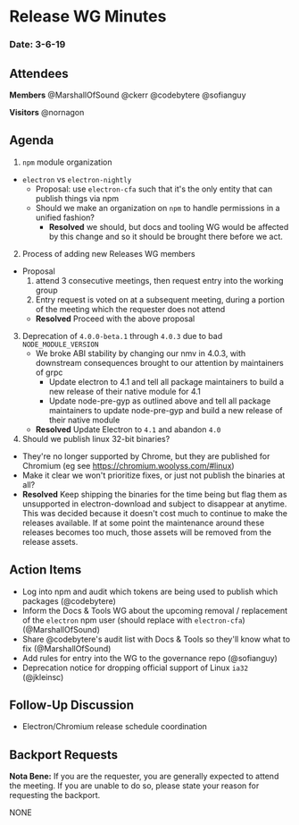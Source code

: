 # Release WG Minutes

### Date: 3-6-19 

## Attendees

**Members**
@MarshallOfSound
@ckerr
@codebytere
@sofianguy

**Visitors**
@nornagon

## Agenda

1. `npm` module organization
  * `electron` vs `electron-nightly`
    * Proposal: use `electron-cfa` such that it's the only entity that can publish things via npm
    * Should we make an organization on `npm` to handle permissions in a unified fashion?
      * **Resolved** we should, but docs and tooling WG would be affected by this change and so it should be brought there before we act.
2. Process of adding new Releases WG members
  * Proposal
      1. attend 3 consecutive meetings, then request entry into the working group
      2. Entry request is voted on at a subsequent meeting, during a portion of the meeting which the requester does not attend
    * **Resolved** Proceed with the above proposal 
3. Deprecation of `4.0.0-beta.1` through `4.0.3` due to bad `NODE_MODULE_VERSION`
    * We broke ABI stability by changing our nmv in 4.0.3, with downstream consequences brought to our attention by maintainers of grpc
      * Update electron to 4.1 and tell all package maintainers to build a new release of their native module for 4.1
      * Update node-pre-gyp as outlined above and tell all package maintainers to update node-pre-gyp and build a new release of their native module
    * **Resolved** Update Electron to `4.1` and abandon `4.0`
4. Should we publish linux 32-bit binaries?
  * They're no longer supported by Chrome, but they are published for Chromium (eg see https://chromium.woolyss.com/#linux)
  * Make it clear we won't prioritize fixes, or just not publish the binaries at all?
  * **Resolved** Keep shipping the binaries for the time being but flag them as unsupported in electron-download and subject to disappear at anytime.  This was decided because it doesn't cost much to continue to make the releases available.  If at some point the maintenance around these releases becomes too much, those assets will be removed from the release assets.

## Action Items

* Log into npm and audit which tokens are being used to publish which packages (@codebytere)
* Inform the Docs & Tools WG about the upcoming removal / replacement of the `electron` npm user (should replace with `electron-cfa`) (@MarshallOfSound)
* Share @codebytere's audit list with Docs & Tools so they'll know what to fix (@MarshallOfSound)
* Add rules for entry into the WG to the governance repo (@sofianguy)
* Deprecation notice for dropping official support of Linux `ia32` (@jkleinsc)

## Follow-Up Discussion

* Electron/Chromium release schedule coordination

## Backport Requests

**Nota Bene:** If you are the requester, you are generally expected to attend the meeting. If you are unable to do so, please state your reason for requesting the backport.

NONE
